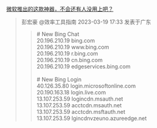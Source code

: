 <a href="https://mp.weixin.qq.com/s/eDvKR0AOYbq3rLhQ5CLC3Q">微软推出的这款神器，不会还有人没用上吧？</a>
<blockquote>彭宏豪 @效率工具指南 2023-03-19 17:33 发表于广东
<blockquote>
# New Bing Chat<br>
20.196.210.19 bing.com<br>
20.196.210.19 www.bing.com<br>
20.196.210.19 r.bing.com<br>
20.196.210.19 cn.bing.com<br>
20.196.210.19 edgeservices.bing.com<br>
<br>
# New Bing Login<br>
40.126.35.80  login.microsoftonline.com<br>
20.190.163.18 login.live.com<br>
13.107.253.59 logincdn.msauth.net<br>
13.107.253.59 acctcdn.msauth.net<br>
13.107.253.59 acctcdn.msftauth.net<br>
13.107.253.59 lgincdnvzeuno.azureedge.net<br>
</blockquote></blockquote>
